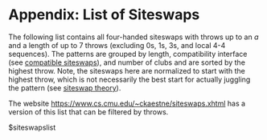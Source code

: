 # Appendix: List of Siteswaps

The following list contains all four-handed siteswaps with throws up to an *a* and a length of up to 7 throws (excluding 0s, 1s, 3s, and local 4-4 sequences). The patterns are grouped by length, compatibility interface (see [compatible siteswaps]()), and number of clubs and are sorted by the highest throw. Note, the siteswaps here are normalized to start with the highest throw, which is not necessarily the best start for actually juggling the pattern (see [siteswap theory]()). 

The website https://www.cs.cmu.edu/~ckaestne/siteswaps.xhtml has a version of this list that can be filtered by throws.

$siteswapslist

